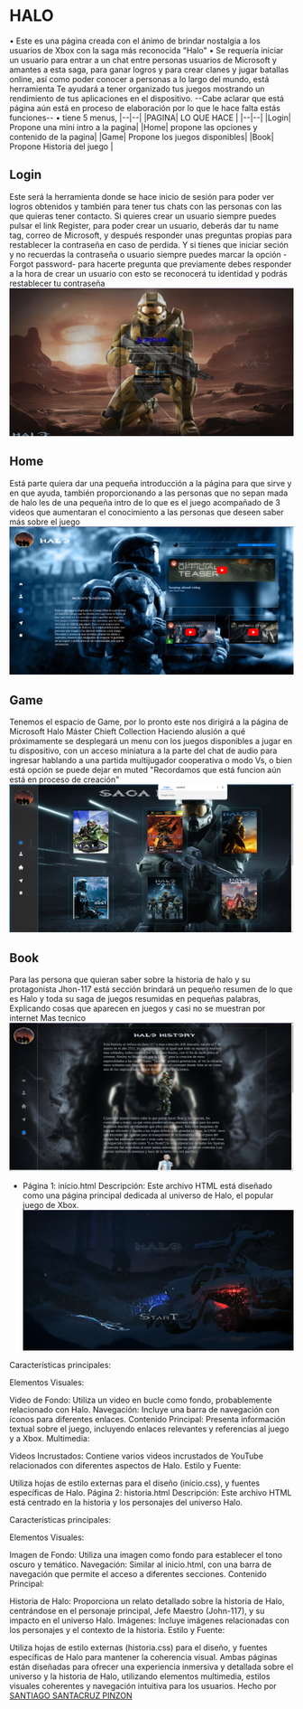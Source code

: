# HALO
• Este es una página creada con el ánimo de brindar nostalgia a los usuarios de Xbox con la saga más reconocida "Halo"
• Se requería iniciar un usuario para entrar a un chat entre personas usuarios de Microsoft y amantes a esta saga, para ganar logros y para crear clanes y jugar batallas online, así como poder conocer a personas a lo largo del mundo, está herramienta Te ayudará a tener organizado tus juegos mostrando un rendimiento de tus aplicaciones en el dispositivo.
--Cabe aclarar que está página aún está en proceso de elaboración por lo que le hace falta estás funciones--
•  tiene 5 menus,
|--|--|
|PAGINA| LO QUE HACE |
|--|--|
|Login| Propone una mini intro a la pagina|
|Home| propone las opciones y contenido de la pagina|
|Game| Propone los juegos disponibles|
|Book| Propone Historia del juego |


## Login
Este será la herramienta donde se hace inicio de sesión para poder ver logros obtenidos y también para tener tus chats con las personas con las que quieras tener contacto.
Si quieres crear un usuario siempre puedes pulsar el link Register, para poder crear un usuario, deberás dar tu name tag, correo de Microsoft, y después responder unas preguntas propias para restablecer la contraseña en caso de perdida.
Y si tienes que iniciar seción y no recuerdas la contraseña o usuario siempre puedes marcar la opción -Forgot password- para hacerte pregunta que previamente debes responder a la hora de crear un usuario con esto se reconocerá tu identidad y podrás restablecer tu contraseña 
![alt text](<capturas/Captura desde 2024-07-24 11-57-28.png>)




## Home
Está parte quiera dar una pequeña introducción a la página para que sirve y en que ayuda, también proporcionando a las personas que no sepan mada de halo les de una pequeña intro de lo que es el juego acompañado de 3 videos que aumentaran el conocimiento a las personas que deseen saber más sobre el juego 
![alt text](<capturas/Captura desde 2024-07-24 11-57-22.png>)



## Game
Tenemos el espacio de Game, por lo pronto este nos dirigirá a la página de Microsoft Halo Máster Chieft Collection Haciendo alusión a qué próximamente se desplegará un menu con los juegos disponibles a jugar en tu dispositivo, con un acceso miniatura a la parte del chat de audio para ingresar hablando a una partida multijugador cooperativa o modo Vs, o bien está opción se puede dejar en muted
"Recordamos que está funcion aún está en proceso de creación"
 ![alt text](<capturas/Captura desde 2024-07-24 11-57-38.png>)



## Book
Para las persona que quieran saber sobre la historia de halo y su protagonista Jhon-117 está sección brindará un pequeño resumen de lo que es Halo y toda su saga de juegos resumidas en pequeñas palabras, Explicando cosas que aparecen en juegos y casi no se muestran por internet
 Mas tecnico
 ![alt text](<capturas/Captura desde 2024-07-24 11-57-47.png>)



* Página 1: inicio.html
Descripción:
Este archivo HTML está diseñado como una página principal dedicada al universo de Halo, el popular juego de Xbox.
![alt text](<capturas/Captura desde 2024-07-24 11-57-14.png>)

Características principales:

Elementos Visuales:

Video de Fondo: Utiliza un video en bucle como fondo, probablemente relacionado con Halo.
Navegación: Incluye una barra de navegación con íconos para diferentes enlaces.
Contenido Principal: Presenta información textual sobre el juego, incluyendo enlaces relevantes y referencias al juego y a Xbox.
Multimedia:

Videos Incrustados: Contiene varios videos incrustados de YouTube relacionados con diferentes aspectos de Halo.
Estilo y Fuente:

Utiliza hojas de estilo externas para el diseño (inicio.css), y fuentes específicas de Halo.
Página 2: historia.html
Descripción:
Este archivo HTML está centrado en la historia y los personajes del universo Halo.

Características principales:

Elementos Visuales:

Imagen de Fondo: Utiliza una imagen como fondo para establecer el tono oscuro y temático.
Navegación: Similar al inicio.html, con una barra de navegación que permite el acceso a diferentes secciones.
Contenido Principal:

Historia de Halo: Proporciona un relato detallado sobre la historia de Halo, centrándose en el personaje principal, Jefe Maestro (John-117), y su impacto en el universo Halo.
Imágenes: Incluye imágenes relacionadas con los personajes y el contexto de la historia.
Estilo y Fuente:

Utiliza hojas de estilo externas (historia.css) para el diseño, y fuentes específicas de Halo para mantener la coherencia visual.
Ambas páginas están diseñadas para ofrecer una experiencia inmersiva y detallada sobre el universo y la historia de Halo, utilizando elementos multimedia, estilos visuales coherentes y navegación intuitiva para los usuarios.
Hecho por [SANTIAGO SANTACRUZ PINZON](https://github.com/Santiago-SanP05)
